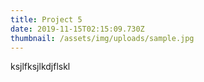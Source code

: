 ```yaml
---
title: Project 5
date: 2019-11-15T02:15:09.730Z
thumbnail: /assets/img/uploads/sample.jpg
---
```

ksjlfksjlkdjflskl
